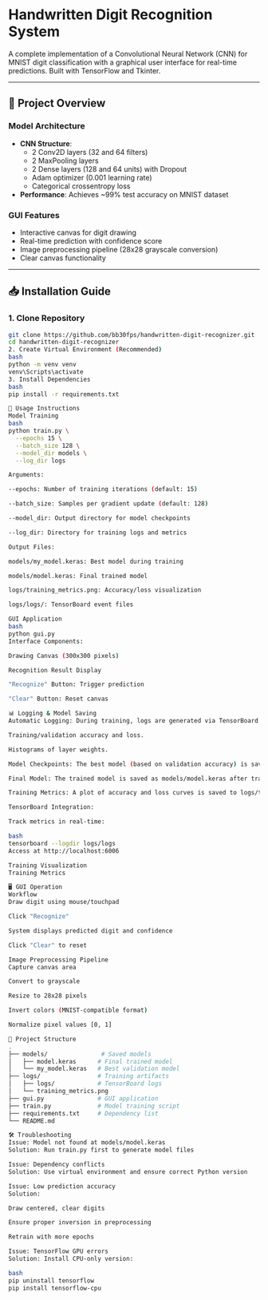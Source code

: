 # Handwritten Digit Recognition System

A complete implementation of a Convolutional Neural Network (CNN) for MNIST digit classification with a graphical user interface for real-time predictions. Built with TensorFlow and Tkinter.

---

## 🌟 Project Overview

### Model Architecture
- **CNN Structure**:
  - 2 Conv2D layers (32 and 64 filters)
  - 2 MaxPooling layers
  - 2 Dense layers (128 and 64 units) with Dropout
  - Adam optimizer (0.001 learning rate)
  - Categorical crossentropy loss
- **Performance**: Achieves ~99% test accuracy on MNIST dataset

### GUI Features
- Interactive canvas for digit drawing
- Real-time prediction with confidence score
- Image preprocessing pipeline (28x28 grayscale conversion)
- Clear canvas functionality

---

## 📥 Installation Guide

### 1. Clone Repository
```bash
git clone https://github.com/bb30fps/handwritten-digit-recognizer.git
cd handwritten-digit-recognizer
2. Create Virtual Environment (Recommended)
bash
python -m venv venv
venv\Scripts\activate
3. Install Dependencies
bash
pip install -r requirements.txt

🚀 Usage Instructions
Model Training
bash
python train.py \
  --epochs 15 \
  --batch_size 128 \
  --model_dir models \
  --log_dir logs

Arguments:

--epochs: Number of training iterations (default: 15)

--batch_size: Samples per gradient update (default: 128)

--model_dir: Output directory for model checkpoints

--log_dir: Directory for training logs and metrics

Output Files:

models/my_model.keras: Best model during training

models/model.keras: Final trained model

logs/training_metrics.png: Accuracy/loss visualization

logs/logs/: TensorBoard event files

GUI Application
bash
python gui.py
Interface Components:

Drawing Canvas (300x300 pixels)

Recognition Result Display

"Recognize" Button: Trigger prediction

"Clear" Button: Reset canvas

📊 Logging & Model Saving
Automatic Logging: During training, logs are generated via TensorBoard and stored in logs/logs/. These include:

Training/validation accuracy and loss.

Histograms of layer weights.

Model Checkpoints: The best model (based on validation accuracy) is saved to models/my_model.keras.

Final Model: The trained model is saved as models/model.keras after training completes.

Training Metrics: A plot of accuracy and loss curves is saved to logs/training_metrics.png.

TensorBoard Integration:

Track metrics in real-time:

bash
tensorboard --logdir logs/logs
Access at http://localhost:6006

Training Visualization
Training Metrics

🖥️ GUI Operation
Workflow
Draw digit using mouse/touchpad

Click "Recognize"

System displays predicted digit and confidence

Click "Clear" to reset

Image Preprocessing Pipeline
Capture canvas area

Convert to grayscale

Resize to 28x28 pixels

Invert colors (MNIST-compatible format)

Normalize pixel values [0, 1]

📂 Project Structure
.
├── models/               # Saved models
│   ├── model.keras      # Final trained model
│   └── my_model.keras   # Best validation model
├── logs/                # Training artifacts
│   ├── logs/            # TensorBoard logs
│   └── training_metrics.png
├── gui.py               # GUI application
├── train.py             # Model training script
├── requirements.txt     # Dependency list
└── README.md

🛠 Troubleshooting
Issue: Model not found at models/model.keras
Solution: Run train.py first to generate model files

Issue: Dependency conflicts
Solution: Use virtual environment and ensure correct Python version

Issue: Low prediction accuracy
Solution:

Draw centered, clear digits

Ensure proper inversion in preprocessing

Retrain with more epochs

Issue: TensorFlow GPU errors
Solution: Install CPU-only version:

bash
pip uninstall tensorflow
pip install tensorflow-cpu
